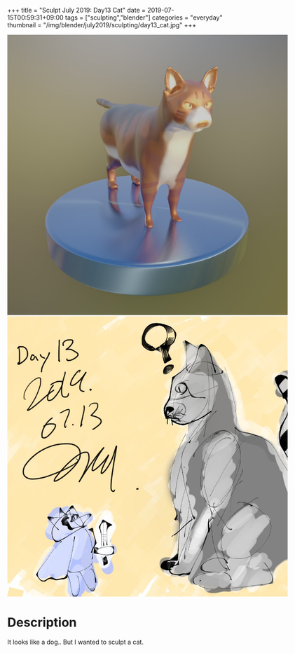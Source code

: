 +++
title = "Sculpt July 2019: Day13 Cat"
date = 2019-07-15T00:59:31+09:00
tags = ["sculpting","blender"]
categories = "everyday"
thumbnail = "/img/blender/july2019/sculpting/day13_cat.jpg"
+++

<div class="image">
<img src="/img/blender/july2019/sculpting/day13_cat.jpg" style="max-width: 640px;">
<img src="/img/blender/july2019/drawing/day13_cat_conceptArt.jpg" style="max-width: 640px;"></div>

# Description

It looks like a dog.. But I wanted to sculpt a cat.